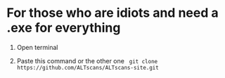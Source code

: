 # For those who are idiots and need a .exe for everything

1. Open terminal

2. Paste this command or the other one
``` git clone https://github.com/ALTscans/ALTscans-site.git```